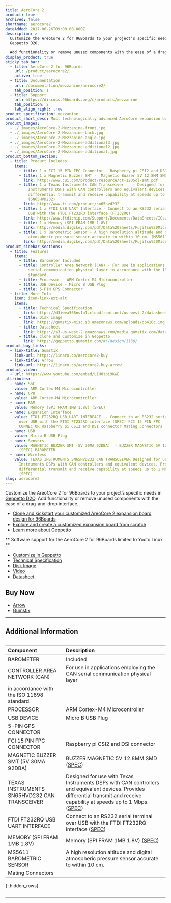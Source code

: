 ```yaml
---
title: AeroCore 2
product: true
archived: false
shortname: aerocore2
dateAdded: 2017-06-26T09:00:00.000Z
description: >-
  Customize the AreoCore 2 for 96Boards to your project’s specific needs in
  Geppetto D2O.

  Add functionality or remove unused components with the ease of a drag-and-drop interface.
display_product: true
sticky_tab_bar:
  - title: AeroCore 2 for 96Boards
    url: /product/aerocore2/
    active: true
  - title: Documentation
    url: /documentation/mezzanine/aerocore2/
    tab_position: 1
  - title: Support
    url: https://discuss.96boards.org/c/products/mezzanine
    tab_position: 2
    tab_align_right: true
product_specification: mezzanine
product_short_desc: Most technologically advanced AeroCore expansion board with LTE support
product_images:
  - ./_images/AeroCore-2-Mezzanine-front.jpg
  - ./_images/AeroCore-2-Mezzanine-back.jpg
  - ./_images/AeroCore-2-Mezzanine-angle.jpg
  - ./_images/AeroCore-2-Mezzanine-additional3.jpg
  - ./_images/AeroCore-2-Mezzanine-additional2.jpg
  - ./_images/AeroCore-2-Mezzanine-additional.jpg
product_bottom_section:
  - title: Product Includes
    items:
      - title: 1 x FCI 15 PIN FPC Connector - Raspberry pi CSI2 and DSI connector
      - title: 1 x Magnetic Buzzer SMT -  Magnetic Buzzer 5V 12.8MM SMD (5V 30MA 92DBA)
        link: http://www.cui.com/product/resource/ct-1205cl-smt.pdf
      - title: 1 x Texas Instruments CAN Transceiver	- Designed for use with Texas
          Instruments DSPs with CAN controllers and equivalent devices. Provides
          differential transmit and receive capability at speeds up to 1 Mbps
          (SN65HVD232)
        link: http://www.ti.com/product/sn65hvd232
      - title: 1 x FTDI USB UART Interface - Connect to an RS232 serial terminal over
          USB with the FTDI FT232RQ interface (FT232RQ)
        link: http://www.ftdichip.com/Support/Documents/DataSheets/ICs/DS_FT232R.pdf
      - title: 1 x Memory (SPI FRAM 1MB 1.8V)
        link: http://media.digikey.com/pdf/Data%20Sheets/Fujitsu%20Microelectronics%20America/MB85RS1MT.pdf
      - title: 1 x Barometric Sensor - A high resolution altitude and digital
          atmospheric pressure sensor accurate to within 10 cm. (MS5611)
        link: http://media.digikey.com/pdf/Data%20Sheets/Fujitsu%20Microelectronics%20America/MB85RS1MT.pdf
product_sidebar_sections:
  - title: Features
    items:
      - title: Barometer Included
      - title: Controller Area Network (CAN) - For use in applications employing the CAN
          serial communication physical layer in accordance with the ISO 11898
          standard.
      - title: Processor - ARM Cortex-M4 Microcontroller
      - title: USB Device - Micro B USB Plug
      - title: 5-PIN GPS Connector
  - title: More Info
    icon: icon-link-ext-alt
    items:
      - title: Technical Specification
        link: https://d3iwea566ns1n1.cloudfront.net/us-west-2/datasheets/geppetto/855bc28811a023824742294171238a8175770196.pdf
      - title: Disk Image
        link: https://gumstix-misc.s3.amazonaws.com/uploads/db410c.img.xz
      - title: Datasheet
        link: https://s3-us-west-2.amazonaws.com/media.gumstix.com/datasheets/PKG900000000351.pdf
      - title: Clone and Customize in Geppetto
        link: https://geppetto.gumstix.com/#!/design/1130/
product_buy_links:
  - link-title: Gumstix
    link-url: https://linaro.co/aerocore2-buy
  - link-title: Arrow
    link-url: https://linaro.co/aerocore2-buy-arrow
product_video:
  - url: https://www.youtube.com/embed/LIH0tpi9KwE
attributes:
  - name: SoC
    value: ARM Cortex-M4 Microcontroller
  - name: CPU
    value: ARM Cortex-M4 Microcontroller
  - name: RAM
    value: Memory (SPI FRAM 1MB 1.8V) (SPEC)
  - name: Expansion Interface
    value: FTDI FT232RQ USB UART INTERFACE	- Connect to an RS232 serial terminal
      over USB with the FTDI FT232RQ interface (SPEC) FCI 15 PIN FPC
      CONNECTOR	Raspberry pi CSI2 and DSI connector Mating Connectors
  - name: USB
    value: Micro B USB Plug
  - name: Sensors
    value: MAGNETIC BUZZER SMT (5V 30MA 92DBA)	- BUZZER MAGNETIC 5V 12.8MM SMD
      (SPEC) BAROMETER
  - name: Wireless
    value: TEXAS INSTRUMENTS SN65HVD232 CAN TRANSCEIVER	Designed for use with Texas
      Instruments DSPs with CAN controllers and equivalent devices. Provides
      differential transmit and receive capability at speeds up to 1 Mbps.
      (SPEC)
slug: aerocore2
---
```

Customize the AreoCore 2 for 96Boards to your project’s specific needs in [Geppetto D2O](https://geppetto.gumstix.com). Add functionality or remove unused components with the ease of a drag-and-drop interface.

- [Clone and kickstart your customized AreoCore 2 expansion board design for 96Boards](https://geppetto.gumstix.com/#!/design/1130/)
- [Explore and create a customized expansion board from scratch](https://geppetto.gumstix.com/)
- [Learn more about Geppetto](https://geppetto.gumstix.com)

** Software support for the AeroCore 2 for 96Boards limited to Yocto Linux **

- [Customize in Geppetto](https://geppetto.gumstix.com/#!/design/1130/)
- [Technical Specification](https://d3iwea566ns1n1.cloudfront.net/us-west-2/datasheets/geppetto/855bc28811a023824742294171238a8175770196.pdf)
- [Disk Image](https://gumstix-misc.s3.amazonaws.com/uploads/db410c.img.xz)
- [Video](https://youtu.be/LIH0tpi9KwE)
- [Datasheet](https://s3-us-west-2.amazonaws.com/media.gumstix.com/datasheets/PKG900000000351.pdf)


## Buy Now

- [Arrow](http://link.linaro.org/aerocore2-buy-arrow)
- [Gumstix](http://link.linaro.org/aerocore2-buy)

***

## Additional Information
<div style="overflow-x:scroll;" markdown="1">


|   Component                                       |   Description                                                                                    |
|:--------------------------------------------------|:-------------------------------------------------------------------------------------------------|
|  BAROMETER                                        | Included                                                                                         |
|  CONTROLLER AREA NETWORK (CAN)                    | For use in applications employing the CAN serial communication physical layer
in accordance with the ISO 11898 standard.  |
|  PROCESSOR                                        | ARM Cortex-M4 Microcontroller                                                                    |
|  USB DEVICE                                       | Micro B USB Plug                                                                                 |
|  5-PIN GPS CONNECTOR                              |                                                                                                  |
|  FCI 15 PIN FPC CONNECTOR                         | Raspberry pi CSI2 and DSI connector                                                              |
|  MAGNETIC BUZZER SMT (5V 30MA 92DBA)              | BUZZER MAGNETIC 5V 12.8MM SMD ([SPEC](http://www.cui.com/product/resource/ct-1205cl-smt.pdf))    |
|  TEXAS INSTRUMENTS SN65HVD232 CAN TRANSCEIVER     | Designed for use with Texas Instruments DSPs with CAN controllers and equivalent devices. Provides differential transmit and receive capability at speeds up to 1 Mbps. ([SPEC](http://www.ti.com/product/sn65hvd232))                                |
|  FTDI FT232RQ USB UART INTERFACE                  | Connect to an RS232 serial terminal over USB with the FTDI FT232RQ interface ([SPEC](http://www.ftdichip.com/Support/Documents/DataSheets/ICs/DS_FT232R.pdf))                                                                                  |
|  MEMORY (SPI FRAM 1MB 1.8V)                       | Memory (SPI FRAM 1MB 1.8V) ([SPEC](http://media.digikey.com/pdf/Data%20Sheets/Fujitsu%20Microelectronics%20America/MB85RS1MT.pdf))                                                                                               |
|  MS5611 BAROMETRIC SENSOR                         | A high resolution altitude and digital atmospheric pressure sensor accurate to within 10 cm.     |
|  Mating Connectors                                |                                                                                                  |
{:.hidden_rows}

</div>

***
